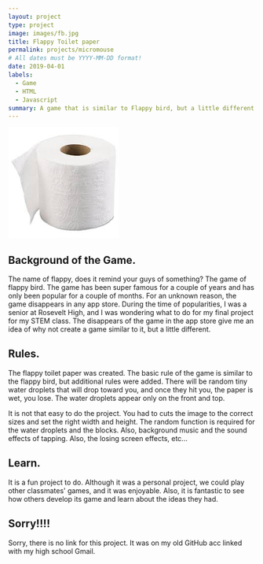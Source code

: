 ```yaml
---
layout: project
type: project
image: images/fb.jpg
title: Flappy Toilet paper
permalink: projects/micromouse
# All dates must be YYYY-MM-DD format!
date: 2019-04-01
labels:
  - Game
  - HTML
  - Javascript 
summary: A game that is similar to Flappy bird, but a little different with the rules and the main charater is a toilet paper.
---
```


<img class="ui medium left floated image" src="../images/tp.jpeg">

## Background of the Game.

The name of flappy, does it remind your guys of something? The game of flappy bird. The game has been super famous for a couple of years and has only been popular for a couple of months. For an unknown reason, the game disappears in any app store. During the time of popularities, I was a senior at Rosevelt High, and I was wondering what to do for my final project for my STEM class. The disappears of the game in the app store give me an idea of why not create a game similar to it, but a little different. 

## Rules.
The flappy toilet paper was created. The basic rule of the game is similar to the flappy bird, but additional rules were added. There will be random tiny water droplets that will drop toward you, and once they hit you, the paper is wet, you lose. The water droplets appear only on the front and top. 

It is not that easy to do the project. You had to cuts the image to the correct sizes and set the right width and height. The random function is required for the water droplets and the blocks. Also, background music and the sound effects of tapping. Also, the losing screen effects, etc...

## Learn.
It is a fun project to do. Although it was a personal project, we could play other classmates' games, and it was enjoyable. Also, it is fantastic to see how others develop its game and learn about the ideas they had. 

## Sorry!!!!
Sorry, there is no link for this project. It was on my old GitHub acc linked with my high school Gmail. 



